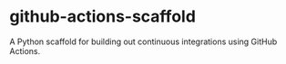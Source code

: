 

# github-actions-scaffold
A Python scaffold for building out continuous integrations using GitHub Actions.
